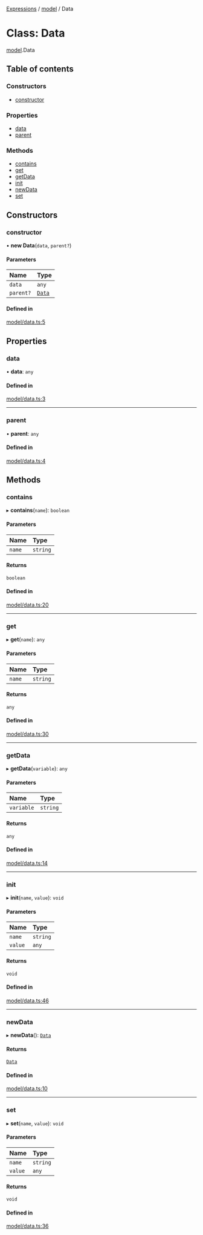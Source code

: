 [Expressions](../README.md) / [model](../modules/model.md) / Data

# Class: Data

[model](../modules/model.md).Data

## Table of contents

### Constructors

- [constructor](model.Data.md#constructor)

### Properties

- [data](model.Data.md#data)
- [parent](model.Data.md#parent)

### Methods

- [contains](model.Data.md#contains)
- [get](model.Data.md#get)
- [getData](model.Data.md#getdata)
- [init](model.Data.md#init)
- [newData](model.Data.md#newdata)
- [set](model.Data.md#set)

## Constructors

### constructor

• **new Data**(`data`, `parent?`)

#### Parameters

| Name | Type |
| :------ | :------ |
| `data` | `any` |
| `parent?` | [`Data`](model.Data.md) |

#### Defined in

[model/data.ts:5](https://github.com/FlavioLionelRita/js-expressions/blob/5f366b7/src/lib/model/data.ts#L5)

## Properties

### data

• **data**: `any`

#### Defined in

[model/data.ts:3](https://github.com/FlavioLionelRita/js-expressions/blob/5f366b7/src/lib/model/data.ts#L3)

___

### parent

• **parent**: `any`

#### Defined in

[model/data.ts:4](https://github.com/FlavioLionelRita/js-expressions/blob/5f366b7/src/lib/model/data.ts#L4)

## Methods

### contains

▸ **contains**(`name`): `boolean`

#### Parameters

| Name | Type |
| :------ | :------ |
| `name` | `string` |

#### Returns

`boolean`

#### Defined in

[model/data.ts:20](https://github.com/FlavioLionelRita/js-expressions/blob/5f366b7/src/lib/model/data.ts#L20)

___

### get

▸ **get**(`name`): `any`

#### Parameters

| Name | Type |
| :------ | :------ |
| `name` | `string` |

#### Returns

`any`

#### Defined in

[model/data.ts:30](https://github.com/FlavioLionelRita/js-expressions/blob/5f366b7/src/lib/model/data.ts#L30)

___

### getData

▸ **getData**(`variable`): `any`

#### Parameters

| Name | Type |
| :------ | :------ |
| `variable` | `string` |

#### Returns

`any`

#### Defined in

[model/data.ts:14](https://github.com/FlavioLionelRita/js-expressions/blob/5f366b7/src/lib/model/data.ts#L14)

___

### init

▸ **init**(`name`, `value`): `void`

#### Parameters

| Name | Type |
| :------ | :------ |
| `name` | `string` |
| `value` | `any` |

#### Returns

`void`

#### Defined in

[model/data.ts:46](https://github.com/FlavioLionelRita/js-expressions/blob/5f366b7/src/lib/model/data.ts#L46)

___

### newData

▸ **newData**(): [`Data`](model.Data.md)

#### Returns

[`Data`](model.Data.md)

#### Defined in

[model/data.ts:10](https://github.com/FlavioLionelRita/js-expressions/blob/5f366b7/src/lib/model/data.ts#L10)

___

### set

▸ **set**(`name`, `value`): `void`

#### Parameters

| Name | Type |
| :------ | :------ |
| `name` | `string` |
| `value` | `any` |

#### Returns

`void`

#### Defined in

[model/data.ts:36](https://github.com/FlavioLionelRita/js-expressions/blob/5f366b7/src/lib/model/data.ts#L36)
